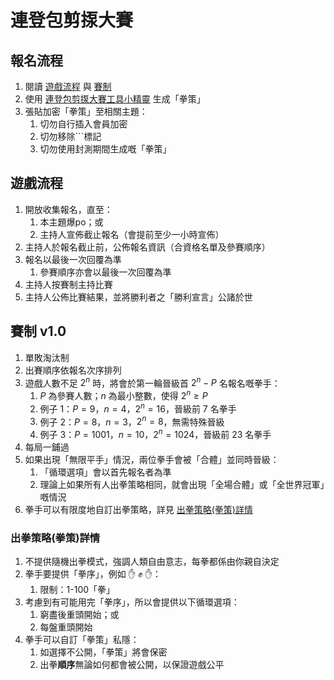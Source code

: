 # 連登包剪揼大賽

## 報名流程

1. 閱讀 [遊戲流程](#遊戲流程) 與 [賽制](#賽制-v10)
2. 使用 [連登包剪揼大賽工具小精靈](https://ngfhk.github.io/rps-1001/) 生成「拳策」
3. 張貼加密「拳策」至相關主題：
   1. 切勿自行插入會員加密
   2. 切勿移除```標記
   3. 切勿使用封測期間生成嘅「拳策」

## 遊戲流程

1. 開放收集報名，直至：
   1. 本主題爆po；或
   2. 主持人宣佈截止報名（會提前至少一小時宣佈）
2. 主持人於報名截止前，公佈報名資訊（合資格名單及參賽順序）
3. 報名以最後一次回覆為準
   1. 參賽順序亦會以最後一次回覆為準
4. 主持人按賽制主持比賽
5. 主持人公佈比賽結果，並將勝利者之「勝利宣言」公諸於世

## 賽制 v1.0

1. 單敗淘汰制
2. 出賽順序依報名次序排列
3. 遊戲人數不足 $2^n$ 時，將會於第一輪晉級首 $2^n - P$ 名報名嘅拳手：
   1. $P$ 為參賽人數；$n$ 為最小整數，使得 $2^n \ge P$
   2. 例子 1：$P = 9$，$n = 4$，$2^n = 16$，晉級前 $7$ 名拳手
   3. 例子 2：$P = 8$，$n = 3$，$2^n = 8$，無需特殊晉級
   4. 例子 3：$P = 1001$，$n = 10$，$2^n = 1024$，晉級前 $23$ 名拳手
4. 每局一鋪過
5. 如果出現「無限平手」情況，兩位拳手會被「合體」並同時晉級：
   1. 「循環選項」會以首先報名者為準
   2. 理論上如果所有人出拳策略相同，就會出現「全場合體」或「全世界冠軍」嘅情況
6. 拳手可以有限度地自訂出拳策略，詳見 [出拳策略(拳策)詳情](#出拳策略拳策詳情)

### 出拳策略(拳策)詳情

1. 不提供隨機出拳模式，強調人類自由意志，每拳都係由你親自決定
2. 拳手要提供「拳序」，例如 ✋ ✊ ✋：
   1. 限制：1-100「拳」
3. 考慮到有可能用完「拳序」，所以會提供以下循環選項：
   1. 窮盡後重頭開始；或
   2. 每盤重頭開始
4. 拳手可以自訂「拳策」私隱：
   1. 如選擇不公開，「拳策」將會保密
   2. 出拳**順序**無論如何都會被公開，以保證遊戲公平
